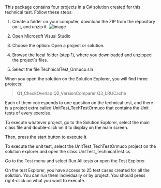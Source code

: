 This package contains four projects in a C# solution created for this technical test. Follow these steps:

1. Create a folder on your computer, download the ZIP from the repository on it, and unzip it.
![image](https://github.com/jhoalejo07/TestOrmuco/assets/149636832/7460fde6-1dfb-4787-8cb0-f9abed9ee287)



2. Open Microsoft Visual Studio

3. Choose the option: Open a project or solution.


4. Browse the local folder (step 1), where you downloaded and unzipped the project´s files.


5. Select the file TechnicalTest_Ormuco.sln

When you open the solution on the Solution Explorer, you will find three projects:
> Q1_CheckOverlap
> Q2_VersionComparer
> Q3_LRUCache

Each of them corresponds to one question on the technical test, and there is a project extra called UnitTest_TechTestOrmuco that contains the Unit tests of every exercise. 



To execute whatever project, go to the Solution Explorer, select the main class file and double-click on it to display on the main screen.



Then, press the start button to execute it.


To execute the unit test, select the UnitTest_TechTestOrmuco project on the solution explorer and open the class UnitTest_TechnicalTest.cs. 











Go to the Test menu and select Run All tests or open the Test Explorer. 



On the test Explorer, you have access to 25 test cases created for all the solution. You can run them individually or by project. You should press right-click on what you want to execute.


